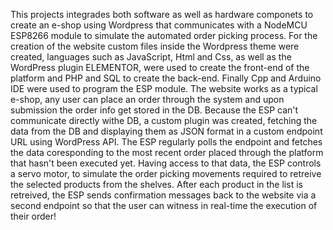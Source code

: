 This projects integrades both software as well as hardware componets to create an e-shop using Wordpress that communicates with a NodeMCU ESP8266 module to simulate the automated order picking process.
For the creation of the website custom files inside the Wordpress theme were created, languages such as JavaScript, Html and Css, as well as the WordPress plugin ELEMENTOR, were used to create the front-end of the platform and PHP and SQL to create the back-end.
Finally Cpp and Arduino IDE were used to program the ESP module.
The website works as a typical e-shop, any user can place an order through the system and upon submission the order info get stored in the DB. Because the ESP can't communicate directly withe DB, a custom plugin was created, fetching the data from the DB and displaying them 
as JSON format in a custom endpoint URL using WordPress API. The ESP regularly polls the endpoint and fetches the data coresponding to the most recent order placed through the platform that hasn't been executed yet. Having access to that data, the ESP controls a servo motor, 
to simulate the order picking movements required to retreive the selected products from the shelves.
After each product in the list is retreived, the ESP sends confirmation messages back to the website via a second endpoint so that the user can witness in real-time the execution of their order!
